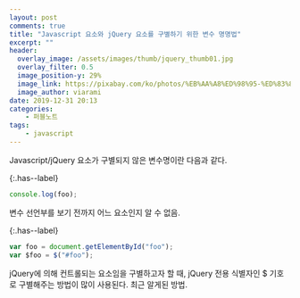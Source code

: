 ```yaml
---
layout: post
comments: true
title: "Javascript 요소와 jQuery 요소를 구별하기 위한 변수 명명법"
excerpt: ""
header:
  overlay_image: /assets/images/thumb/jquery_thumb01.jpg
  overlay_filter: 0.5
  image_position-y: 29%
  image_link: https://pixabay.com/ko/photos/%EB%AA%A8%ED%98%95-%ED%83%80%EC%9D%B4%ED%94%84-%EB%9D%BC%EC%9D%B4%ED%84%B0-%EB%8B%A8%EC%96%B4-5281991/
  image_author: viarami
date: 2019-12-31 20:13
categories:
    - 퍼블노트
tags:
    - javascript
---
```

Javascript/jQuery 요소가 구별되지 않은 변수명이란 다음과 같다.

{:.has--label}
```javascript
console.log(foo);
```
변수 선언부를 보기 전까지 어느 요소인지 알 수 없음.

{:.has--label}
```javascript
var foo = document.getElementById("foo");
var $foo = $("#foo");
```
jQuery에 의해 컨트롤되는 요소임을 구별하고자 할 때, jQuery 전용 식별자인 $ 기호로 구별해주는 방법이 많이 사용된다. 최근 알게된 방법.